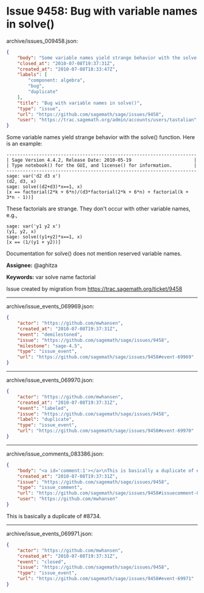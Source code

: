 # Issue 9458: Bug with variable names in solve()

archive/issues_009458.json:
```json
{
    "body": "Some variable names yield strange behavior with the solve() function. Here is an example:\n\n```\n----------------------------------------------------------------------\n| Sage Version 4.4.2, Release Date: 2010-05-19                       |\n| Type notebook() for the GUI, and license() for information.        |\n----------------------------------------------------------------------\nsage: var('d2 d3 x')\n(d2, d3, x)\nsage: solve((d2+d3)*x==1, x)\n[x == factorial(2*k + 6*n)/(d3*factorial(2*k + 6*n) + factorial(k + 3*n - 1))]\n```\n\nThese factorials are strange. They don't occur with other variable names, e.g.,\n\n```\nsage: var('y1 y2 x')\n(y1, y2, x)\nsage: solve((y1+y2)*x==1, x)\n[x == (1/(y1 + y2))]\n```\n\nDocumentation for solve() does not mention reserved variable names.\n\n**Assignee:** @aghitza\n\n**Keywords:** var solve name factorial\n\nIssue created by migration from https://trac.sagemath.org/ticket/9458\n\n",
    "closed_at": "2010-07-08T19:37:31Z",
    "created_at": "2010-07-08T18:33:47Z",
    "labels": [
        "component: algebra",
        "bug",
        "duplicate"
    ],
    "title": "Bug with variable names in solve()",
    "type": "issue",
    "url": "https://github.com/sagemath/sage/issues/9458",
    "user": "https://trac.sagemath.org/admin/accounts/users/tastalian"
}
```
Some variable names yield strange behavior with the solve() function. Here is an example:

```
----------------------------------------------------------------------
| Sage Version 4.4.2, Release Date: 2010-05-19                       |
| Type notebook() for the GUI, and license() for information.        |
----------------------------------------------------------------------
sage: var('d2 d3 x')
(d2, d3, x)
sage: solve((d2+d3)*x==1, x)
[x == factorial(2*k + 6*n)/(d3*factorial(2*k + 6*n) + factorial(k + 3*n - 1))]
```

These factorials are strange. They don't occur with other variable names, e.g.,

```
sage: var('y1 y2 x')
(y1, y2, x)
sage: solve((y1+y2)*x==1, x)
[x == (1/(y1 + y2))]
```

Documentation for solve() does not mention reserved variable names.

**Assignee:** @aghitza

**Keywords:** var solve name factorial

Issue created by migration from https://trac.sagemath.org/ticket/9458





---

archive/issue_events_069969.json:
```json
{
    "actor": "https://github.com/mwhansen",
    "created_at": "2010-07-08T19:37:31Z",
    "event": "demilestoned",
    "issue": "https://github.com/sagemath/sage/issues/9458",
    "milestone": "sage-4.5",
    "type": "issue_event",
    "url": "https://github.com/sagemath/sage/issues/9458#event-69969"
}
```



---

archive/issue_events_069970.json:
```json
{
    "actor": "https://github.com/mwhansen",
    "created_at": "2010-07-08T19:37:31Z",
    "event": "labeled",
    "issue": "https://github.com/sagemath/sage/issues/9458",
    "label": "duplicate",
    "type": "issue_event",
    "url": "https://github.com/sagemath/sage/issues/9458#event-69970"
}
```



---

archive/issue_comments_083386.json:
```json
{
    "body": "<a id='comment:1'></a>\nThis is basically a duplicate of #8734.",
    "created_at": "2010-07-08T19:37:31Z",
    "issue": "https://github.com/sagemath/sage/issues/9458",
    "type": "issue_comment",
    "url": "https://github.com/sagemath/sage/issues/9458#issuecomment-83386",
    "user": "https://github.com/mwhansen"
}
```

<a id='comment:1'></a>
This is basically a duplicate of #8734.



---

archive/issue_events_069971.json:
```json
{
    "actor": "https://github.com/mwhansen",
    "created_at": "2010-07-08T19:37:31Z",
    "event": "closed",
    "issue": "https://github.com/sagemath/sage/issues/9458",
    "type": "issue_event",
    "url": "https://github.com/sagemath/sage/issues/9458#event-69971"
}
```

